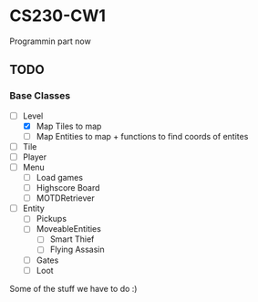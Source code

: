 # CS230-CW1

Programmin part now

## TODO

### Base Classes
- [ ] Level
  - [x] Map Tiles to map
  - [ ] Map Entities to map + functions to find coords of entites
- [ ] Tile
- [ ] Player
- [ ] Menu
  - [ ] Load games
  - [ ] Highscore Board
  - [ ] MOTDRetriever
- [ ] Entity
  - [ ] Pickups
  - [ ] MoveableEntities
    - [ ] Smart Thief
    - [ ] Flying Assasin
   - [ ] Gates
   - [ ] Loot

Some of the stuff we have to do
:)
